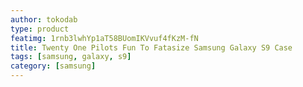 ```yaml
---
author: tokodab
type: product
featimg: 1rnb3lwhYp1aT58BUomIKVvuf4fKzM-fN
title: Twenty One Pilots Fun To Fatasize Samsung Galaxy S9 Case
tags: [samsung, galaxy, s9]
category: [samsung]
---
```

